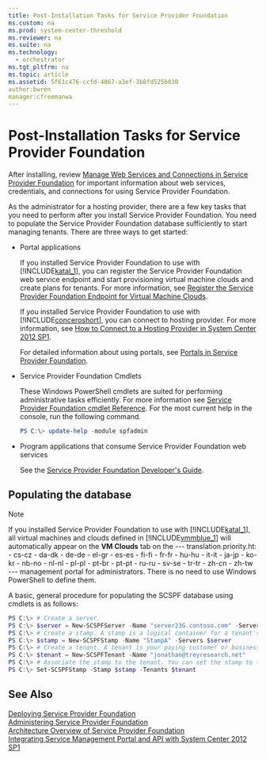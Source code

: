 ```yaml
---
title: Post-Installation Tasks for Service Provider Foundation
ms.custom: na
ms.prod: system-center-threshold
ms.reviewer: na
ms.suite: na
ms.technology: 
  - orchestrator
ms.tgt_pltfrm: na
ms.topic: article
ms.assetid: 5f61c476-ccfd-4067-a3ef-3b8fd525b030
author:bwren
manager:cfreemanwa
---
```

# Post-Installation Tasks for Service Provider Foundation
After installing, review [Manage Web Services and Connections in Service Provider Foundation](../../spf/Deploy/Manage-Web-Services-and-Connections-in-Service-Provider-Foundation.md) for important information about web services, credentials, and connections for using Service Provider Foundation.  
  
As the administrator for a hosting provider, there are a few key tasks that you need to perform after you install Service Provider Foundation. You need to populate the Service Provider Foundation database sufficiently to start managing tenants. There are three ways to get started:  
  
-   Portal applications  
  
    If you installed Service Provider Foundation to use with [!INCLUDE[katal_1](../../orch/getstarted/includes/katal_1_md.md)], you can register the Service Provider Foundation web service endpoint and start provisioning virtual machine clouds and create plans for tenants. For more information, see [Register the Service Provider Foundation Endpoint for Virtual Machine Clouds](assetId:///197ac7a4-6ca2-46a4-855d-327979b68ea5).  
  
    If you installed Service Provider Foundation to use with [!INCLUDE[conceroshort](../../om/manage/includes/conceroshort_md.md)], you can connect to hosting provider. For more information, see [How to Connect to a Hosting Provider in System Center 2012 SP1](assetId:///5f2729ef-9647-4f5f-bb39-27ea8fc3f0e6).  
  
    For detailed information about using portals, see [Portals in Service Provider Foundation](../../spf/Deploy/Portals-in-Service-Provider-Foundation.md).  
  
-   Service Provider Foundation Cmdlets  
  
    These Windows PowerShell cmdlets are suited for performing administrative tasks efficiently. For more information see [Service Provider Foundation cmdlet Reference](http://technet.microsoft.com/library/jj612525(v=sc.20).aspx). For the most current help in the console, run the following command.  
  
    ```powershell  
    PS C:\> update-help -module spfadmin  
    ```  
  
-   Program applications that consume Service Provider Foundation web services  
  
    See the [Service Provider Foundation Developer's Guide](http://go.microsoft.com/fwlink/p/?LinkID=263700).  
  
## Populating the database  
  
> [!NOTE]  
> If you installed Service Provider Foundation to use with [!INCLUDE[katal_1](../../orch/getstarted/includes/katal_1_md.md)], all virtual machines and clouds defined in [!INCLUDE[vmmblue_1](../../om/manage/includes/vmmblue_1_md.md)] will automatically appear on the **VM Clouds** tab on the --- translation.priority.ht:    - cs-cz   - da-dk   - de-de   - el-gr   - es-es   - fi-fi   - fr-fr   - hu-hu   - it-it   - ja-jp   - ko-kr   - nb-no   - nl-nl   - pl-pl   - pt-br   - pt-pt   - ru-ru   - sv-se   - tr-tr   - zh-cn   - zh-tw --- management portal for administrators. There is no need to use Windows PowerShell to define them.  
  
A basic, general procedure for populating the SCSPF database using cmdlets is as follows:  
  
```powershell  
PS C:\> # Create a server.  
PS C:\> $server = New-SCSPFServer -Name "server23G.contoso.com" -ServerType VMM  
PS C:\> # Create a stamp. A stamp is a logical container for a tenant's association with one or more servers.  
PS C:\> $stamp = New-SCSPFStamp -Name "StampA" -Servers $server  
PS C:\> # Create a tenant. A tenant is your paying customer or business unit.  
PS C:\> $tenant = New-SCSPFTenant -Name "jonathan@treyresearch.net"  
PS C:\> # Associate the stamp to the tenant. You can set the stamp to the tenant and also to a different server if needed.  
PS C:\> Set-SCSPFStamp -Stamp $stamp -Tenants $tenant  
```  
  
## See Also  
[Deploying Service Provider Foundation](../../spf/Deploy/Deploying-Service-Provider-Foundation.md)  
[Administering Service Provider Foundation](../../spf/Deploy/Administering-Service-Provider-Foundation.md)  
[Architecture Overview of Service Provider Foundation](../../spf/Deploy/Architecture-Overview-of-Service-Provider-Foundation.md)  
[Integrating Service Management Portal and API with System Center 2012 SP1](http://go.microsoft.com/fwlink/?LinkId=298454)  
  
